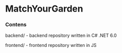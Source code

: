 # MatchYourGarden

### Contens
 backend/ - backend repository written in C# .NET 6.0
 
 frontend/ - frontend repository written in JS
 
